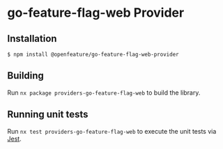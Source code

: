 # go-feature-flag-web Provider

## Installation

```
$ npm install @openfeature/go-feature-flag-web-provider
```

## Building

Run `nx package providers-go-feature-flag-web` to build the library.

## Running unit tests

Run `nx test providers-go-feature-flag-web` to execute the unit tests via [Jest](https://jestjs.io).
